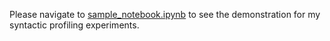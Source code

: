 Please navigate to [sample_notebook.ipynb](sample_notebook.ipynb) to see the demonstration for my syntactic profiling experiments.
